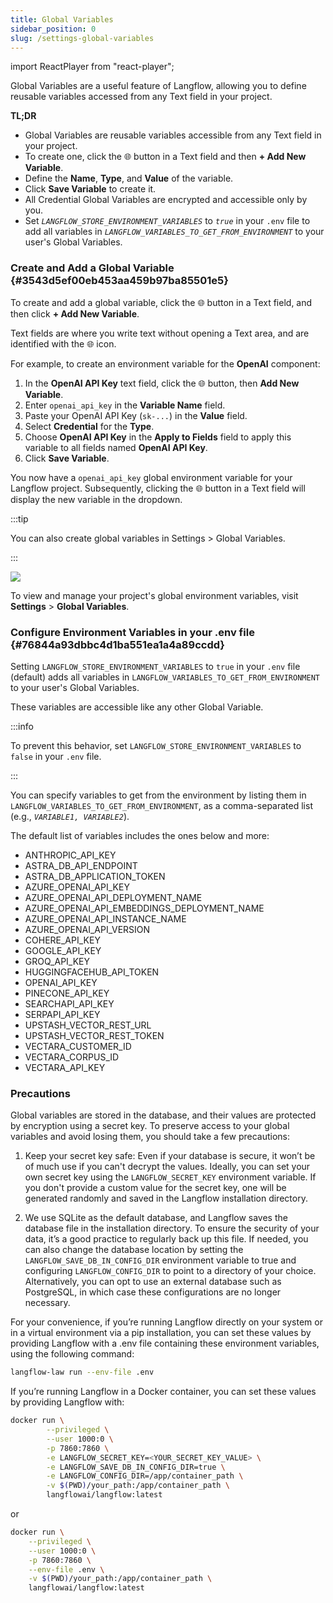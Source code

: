 ```yaml
---
title: Global Variables
sidebar_position: 0
slug: /settings-global-variables
---
```


import ReactPlayer from "react-player";






Global Variables are a useful feature of Langflow, allowing you to define reusable variables accessed from any Text field in your project.


**TL;DR**

- Global Variables are reusable variables accessible from any Text field in your project.
- To create one, click the 🌐 button in a Text field and then **+ Add New Variable**.
- Define the **Name**, **Type**, and **Value** of the variable.
- Click **Save Variable** to create it.
- All Credential Global Variables are encrypted and accessible only by you.
- Set _`LANGFLOW_STORE_ENVIRONMENT_VARIABLES`_ to _`true`_ in your `.env` file to add all variables in _`LANGFLOW_VARIABLES_TO_GET_FROM_ENVIRONMENT`_ to your user's Global Variables.

### Create and Add a Global Variable {#3543d5ef00eb453aa459b97ba85501e5}


To create and add a global variable, click the 🌐 button in a Text field, and then click **+ Add New Variable**.


Text fields are where you write text without opening a Text area, and are identified with the 🌐 icon.


For example, to create an environment variable for the **OpenAI** component:

1. In the **OpenAI API Key** text field, click the 🌐 button, then **Add New Variable**.
2. Enter `openai_api_key` in the **Variable Name** field.
3. Paste your OpenAI API Key (`sk-...`) in the **Value** field.
4. Select **Credential** for the **Type**.
5. Choose **OpenAI API Key** in the **Apply to Fields** field to apply this variable to all fields named **OpenAI API Key**.
6. Click **Save Variable**.

You now have a `openai_api_key` global environment variable for your Langflow project.
Subsequently, clicking the 🌐 button in a Text field will display the new variable in the dropdown.


:::tip

You can also create global variables in Settings &gt; Global Variables.

:::




![](./418277339.png)


To view and manage your project's global environment variables, visit **Settings** &gt; **Global Variables**.


### Configure Environment Variables in your .env file {#76844a93dbbc4d1ba551ea1a4a89ccdd}


Setting `LANGFLOW_STORE_ENVIRONMENT_VARIABLES` to `true` in your `.env` file (default) adds all variables in `LANGFLOW_VARIABLES_TO_GET_FROM_ENVIRONMENT` to your user's Global Variables.


These variables are accessible like any other Global Variable.


:::info

To prevent this behavior, set `LANGFLOW_STORE_ENVIRONMENT_VARIABLES` to `false` in your `.env` file.

:::




You can specify variables to get from the environment by listing them in `LANGFLOW_VARIABLES_TO_GET_FROM_ENVIRONMENT`, as a comma-separated list (e.g., _`VARIABLE1, VARIABLE2`_).


The default list of variables includes the ones below and more:

- ANTHROPIC_API_KEY
- ASTRA_DB_API_ENDPOINT
- ASTRA_DB_APPLICATION_TOKEN
- AZURE_OPENAI_API_KEY
- AZURE_OPENAI_API_DEPLOYMENT_NAME
- AZURE_OPENAI_API_EMBEDDINGS_DEPLOYMENT_NAME
- AZURE_OPENAI_API_INSTANCE_NAME
- AZURE_OPENAI_API_VERSION
- COHERE_API_KEY
- GOOGLE_API_KEY
- GROQ_API_KEY
- HUGGINGFACEHUB_API_TOKEN
- OPENAI_API_KEY
- PINECONE_API_KEY
- SEARCHAPI_API_KEY
- SERPAPI_API_KEY
- UPSTASH_VECTOR_REST_URL
- UPSTASH_VECTOR_REST_TOKEN
- VECTARA_CUSTOMER_ID
- VECTARA_CORPUS_ID
- VECTARA_API_KEY

<ReactPlayer controls url="https://youtu.be/RedPOCsYNAM" />


### Precautions

Global variables are stored in the database, and their values are protected by encryption using a secret
key. To preserve access to your global variables and avoid losing them, you should take a few precautions:

1. Keep your secret key safe: Even if your database is secure, it won’t be of much use if you can't decrypt
the values. Ideally, you can set your own secret key using the `LANGFLOW_SECRET_KEY` environment variable. If
you don't provide a custom value for the secret key, one will be generated randomly and saved in the Langflow
installation directory.

2. We use SQLite as the default database, and Langflow saves the database file in the installation directory.
To ensure the security of your data, it’s a good practice to regularly back up this file. If needed, you can
also change the database location by setting the `LANGFLOW_SAVE_DB_IN_CONFIG_DIR` environment variable to true
and configuring `LANGFLOW_CONFIG_DIR` to point to a directory of your choice. Alternatively, you can opt to use
an external database such as PostgreSQL, in which case these configurations are no longer necessary.

For your convenience, if you’re running Langflow directly on your system or in a virtual environment
via a pip installation, you can set these values by providing Langflow with a .env file containing these
environment variables, using the following command:

```bash
langflow-law run --env-file .env
```

If you’re running Langflow in a Docker container, you can set these values by providing Langflow with:

```bash
docker run \
        --privileged \
        --user 1000:0 \
        -p 7860:7860 \
        -e LANGFLOW_SECRET_KEY=<YOUR_SECRET_KEY_VALUE> \
        -e LANGFLOW_SAVE_DB_IN_CONFIG_DIR=true \
        -e LANGFLOW_CONFIG_DIR=/app/container_path \
        -v $(PWD)/your_path:/app/container_path \
        langflowai/langflow:latest
```

or

```bash
docker run \
	--privileged \
	--user 1000:0 \
	-p 7860:7860 \
	--env-file .env \
	-v $(PWD)/your_path:/app/container_path \
    langflowai/langflow:latest
```
